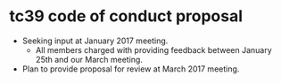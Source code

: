 # tc39 code of conduct proposal

- Seeking input at January 2017 meeting.
  - All members charged with providing feedback between January 25th and our March meeting.
- Plan to provide proposal for review at March 2017 meeting.
